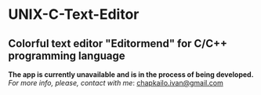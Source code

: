 # UNIX-C-Text-Editor
Colorful text editor "Editormend" for C/C++ programming language
---
**The app is currently unavailable and is in the process of being developed.**   
*For more info, please, contact with me*: <chapkailo.ivan@gmail.com>
